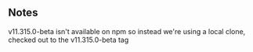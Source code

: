 ## Notes

v11.315.0-beta isn't available on npm so instead we're using a local clone, checked out to the v11.315.0-beta tag